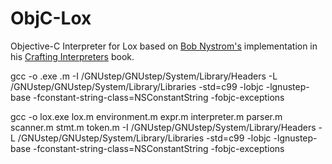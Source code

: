 # ObjC-Lox


Objective-C Interpreter for Lox based on [Bob Nystrom's](https://github.com/munificent) implementation in his [Crafting Interpreters](http://www.craftinginterpreters.com/)
book.


gcc -o <NAME>.exe <NAME>.m -I /GNUstep/GNUstep/System/Library/Headers -L /GNUstep/GNUstep/System/Library/Libraries -std=c99 -lobjc -lgnustep-base -fconstant-string-class=NSConstantString -fobjc-exceptions

gcc -o lox.exe lox.m environment.m expr.m interpreter.m parser.m scanner.m stmt.m token.m -I /GNUstep/GNUstep/System/Library/Headers -L /GNUstep/GNUstep/System/Library/Libraries -std=c99 -lobjc -lgnustep-base -fconstant-string-class=NSConstantString -fobjc-exceptions